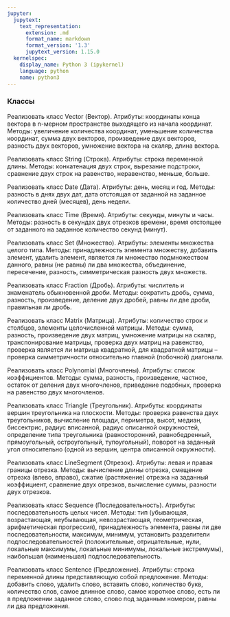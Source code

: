 ```yaml
---
jupyter:
  jupytext:
    text_representation:
      extension: .md
      format_name: markdown
      format_version: '1.3'
      jupytext_version: 1.15.0
  kernelspec:
    display_name: Python 3 (ipykernel)
    language: python
    name: python3
---
```


### Классы


Реализовать класс Vector (Вектор).
Атрибуты: координаты конца вектора в n-мерном пространстве выходящего из
начала координат.
Методы: увеличение количества координат, уменьшение
количества координат, сумма двух векторов, произведение двух векторов,
разность двух векторов, умножение вектора на скаляр, длина вектора.


Реализовать класс String (Строка).
Атрибуты: строка переменной длины.
Методы: конкатенация двух строк, вырезание подстроки, сравнение двух строк на равенство, неравенство, меньше, больше.


Реализовать класс Date (Дата).
Атрибуты: день, месяц и год.
Методы: разность в днях двух дат, дата отстоящая от заданной на заданное
количество дней (месяцев), день недели.


Реализовать класс Time (Время).
Атрибуты: секунды, минуты и часы.
Методы: разность в секундах двух отрезков времени, время отстоящее от
заданного на заданное количество секунд (минут).


Реализовать класс Set (Множество).
Атрибуты: элементы множества целого типа.
Методы: принадлежность элемента множеству, добавить элемент, удалить элемент,
является ли множество подмножеством данного, равны (не равны) ли два
множества, объединение, пересечение, разность, симметрическая разность
двух множеств.


Реализовать класс Fraction (Дробь).
Атрибуты: числитель и знаменатель обыкновенной дроби.
Методы: сократить дробь, сумма, разность, произведение, деление двух дробей,
равны ли две дроби, правильная ли дробь.


Реализовать класс Matrix (Матрица).
Атрибуты: количество строк и столбцов, элементы целочисленной матрицы.
Методы: сумма, разность, произведение двух матриц, умножение матрицы на
скаляр, транспонирование матрицы, проверка двух матриц на равенство,
проверка является ли матрица квадратной, для квадратной матрицы – проверка
симметричности относительно главной (побочной) диагонали.


Реализовать класс Polynomial (Многочлены).
Атрибуты: список коэффициентов.
Методы: сумма, разность, произведение, частное, остаток от деления двух
многочленов, приведение подобных, проверка на равенство двух многочленов.


Реализовать класс Triangle (Треугольник).
Атрибуты: координаты вершин треугольника на плоскости.
Методы: проверка равенства двух треугольников, вычисление площади, периметра,
высот, медиан, биссектрис, радиус вписанной, радиус описанной окружностей,
определение типа треугольника (равносторонний, равнобедренный, прямоугольный,
остроугольный, тупоугольный), поворот на заданный угол относительно
(одной из вершин, центра описанной окружности).


Реализовать класс LineSegment (Отрезок).
Атрибуты: левая и правая границы отрезка.
Методы: вычисление длины отрезка, смещение отрезка (влево, вправо),
сжатие (растяжение) отрезка на заданный коэффициент, сравнение двух отрезков,
вычисление суммы, разности двух отрезков.


Реализовать класс Sequence (Последовательность).
Атрибуты: последовательность целых чисел.
Методы: тип (убывающая, возрастающая, неубывающая, невозрастающая,
геометрическая, арифметическая прогрессия), принадлежность элемента,
равны ли две последовательности, максимум, минимум, установить разделители
подпоследовательностей (положительные, отрицательные, нули, локальные
максимумы, локальные минимумы, локальные экстремумы), наибольшая (наименьшая)
подпоследовательность.


Реализовать класс Sentence (Предложение).
Атрибуты: строка переменной длины представляющую собой предложение.
Методы: добавить слово, удалить слово, вставить слово, количество букв,
количество слов, самое длинное слово, самое короткое слово, есть ли в
предложении заданное слово, слово под заданным номером, равны ли два
предложения.
